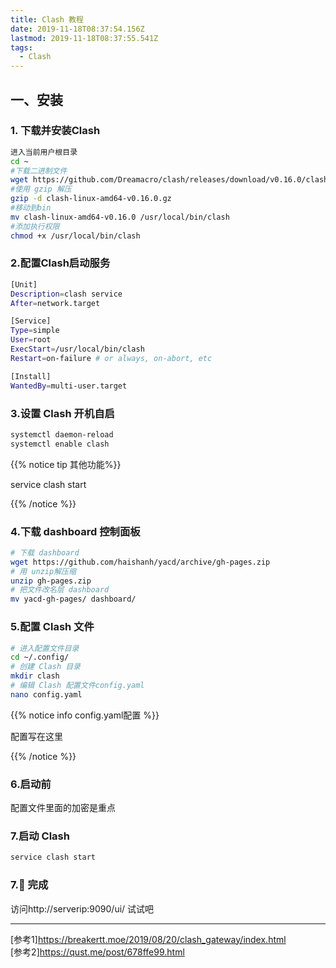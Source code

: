 ```yaml
---
title: Clash 教程
date: 2019-11-18T08:37:54.156Z
lastmod: 2019-11-18T08:37:55.541Z
tags:
  - Clash
---
```

## 一、安装

### 1. 下载并安装Clash

```bash
进入当前用户根目录
cd ~
#下载二进制文件
wget https://github.com/Dreamacro/clash/releases/download/v0.16.0/clash-linux-amd64-v0.16.0.gz 
#使用 gzip 解压
gzip -d clash-linux-amd64-v0.16.0.gz 
#移动到bin
mv clash-linux-amd64-v0.16.0 /usr/local/bin/clash 
#添加执行权限
chmod +x /usr/local/bin/clash 
```

### 2.配置Clash启动服务

```bash
[Unit]
Description=clash service
After=network.target

[Service]
Type=simple
User=root
ExecStart=/usr/local/bin/clash
Restart=on-failure # or always, on-abort, etc

[Install]
WantedBy=multi-user.target
```

### 3.设置 Clash 开机自启

```bash
systemctl daemon-reload
systemctl enable clash
```

{{% notice tip 其他功能%}}

service clash start

{{% /notice %}}

### 4.下载 dashboard 控制面板

```bash
# 下载 dashboard
wget https://github.com/haishanh/yacd/archive/gh-pages.zip
# 用 unzip解压缩 
unzip gh-pages.zip
# 把文件改名层 dashboard
mv yacd-gh-pages/ dashboard/
```



### 5.配置 Clash 文件

```bash
# 进入配置文件目录
cd ~/.config/
# 创建 Clash 目录
mkdir clash
# 编辑 Clash 配置文件config.yaml
nano config.yaml

```

{{% notice info config.yaml配置 %}}

配置写在这里

{{% /notice %}}

### 6.启动前

配置文件里面的加密是重点

### 7.启动 Clash

```bash
service clash start
```

### 7.:tada: 完成

访问http://serverip:9090/ui/ 试试吧


------
[参考1]<https://breakertt.moe/2019/08/20/clash_gateway/index.html>    
[参考2]<https://qust.me/post/678ffe99.html>
